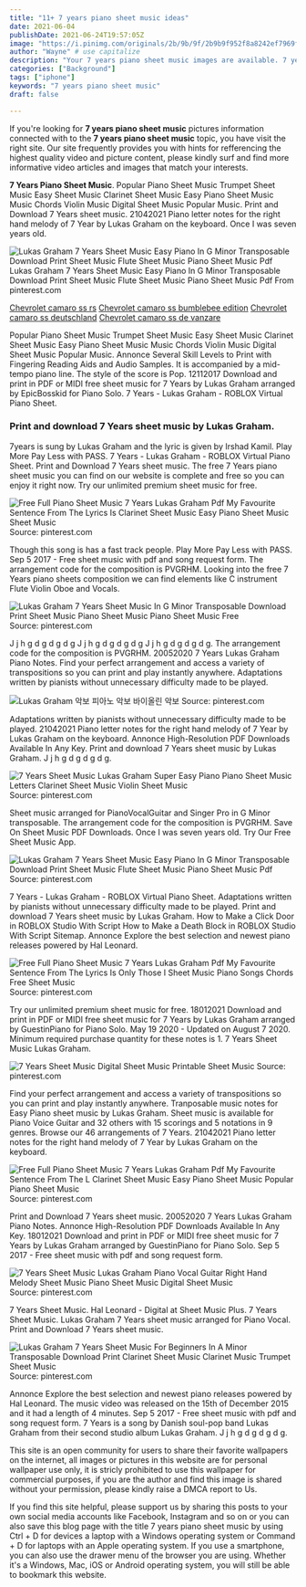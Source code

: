 ```yaml
---
title: "11+ 7 years piano sheet music ideas"
date: 2021-06-04
publishDate: 2021-06-24T19:57:05Z
image: "https://i.pinimg.com/originals/2b/9b/9f/2b9b9f952f8a8242ef7969f02722ac03.jpg"
author: "Wayne" # use capitalize
description: "Your 7 years piano sheet music images are available. 7 years piano sheet music are a topic that is being searched for and liked by netizens now. You can Download the 7 years piano sheet music files here. Find and Download all free photos."
categories: ["Background"]
tags: ["iphone"]
keywords: "7 years piano sheet music"
draft: false

---
```


If you're looking for **7 years piano sheet music** pictures information connected with to the **7 years piano sheet music** topic, you have visit the right  site.  Our site frequently  provides you with  hints  for refferencing  the highest  quality video and picture  content, please kindly surf and find more informative video articles and images  that match your interests.

**7 Years Piano Sheet Music**. Popular Piano Sheet Music Trumpet Sheet Music Easy Sheet Music Clarinet Sheet Music Easy Piano Sheet Music Music Chords Violin Music Digital Sheet Music Popular Music. Print and Download 7 Years sheet music. 21042021 Piano letter notes for the right hand melody of 7 Year by Lukas Graham on the keyboard. Once I was seven years old.

![Lukas Graham 7 Years Sheet Music Easy Piano In G Minor Transposable Download Print Sheet Music Flute Sheet Music Piano Sheet Music Pdf](https://i.pinimg.com/originals/ea/3d/0d/ea3d0d290ff02d1cd60c6361f73ad2bd.gif "Lukas Graham 7 Years Sheet Music Easy Piano In G Minor Transposable Download Print Sheet Music Flute Sheet Music Piano Sheet Music Pdf")
Lukas Graham 7 Years Sheet Music Easy Piano In G Minor Transposable Download Print Sheet Music Flute Sheet Music Piano Sheet Music Pdf From pinterest.com

[Chevrolet camaro ss rs](/chevrolet-camaro-ss-rs/)
[Chevrolet camaro ss bumblebee edition](/chevrolet-camaro-ss-bumblebee-edition/)
[Chevrolet camaro ss deutschland](/chevrolet-camaro-ss-deutschland/)
[Chevrolet camaro ss de vanzare](/chevrolet-camaro-ss-de-vanzare/)

Popular Piano Sheet Music Trumpet Sheet Music Easy Sheet Music Clarinet Sheet Music Easy Piano Sheet Music Music Chords Violin Music Digital Sheet Music Popular Music. Annonce Several Skill Levels to Print with Fingering Reading Aids and Audio Samples. It is accompanied by a mid-tempo piano line. The style of the score is Pop. 12112017 Download and print in PDF or MIDI free sheet music for 7 Years by Lukas Graham arranged by EpicBosskid for Piano Solo. 7 Years - Lukas Graham - ROBLOX Virtual Piano Sheet.

### Print and download 7 Years sheet music by Lukas Graham.

7years is sung by Lukas Graham and the lyric is given by Irshad Kamil. Play More Pay Less with PASS. 7 Years - Lukas Graham - ROBLOX Virtual Piano Sheet. Print and Download 7 Years sheet music. The free 7 Years piano sheet music you can find on our website is complete and free so you can enjoy it right now. Try our unlimited premium sheet music for free.


![Free Full Piano Sheet Music 7 Years Lukas Graham Pdf My Favourite Sentence From The Lyrics Is Clarinet Sheet Music Easy Piano Sheet Music Sheet Music](https://i.pinimg.com/originals/b5/aa/ea/b5aaeaad7b95c49c08df40d8bf5c6af8.png "Free Full Piano Sheet Music 7 Years Lukas Graham Pdf My Favourite Sentence From The Lyrics Is Clarinet Sheet Music Easy Piano Sheet Music Sheet Music")
Source: pinterest.com

Though this song is has a fast track people. Play More Pay Less with PASS. Sep 5 2017 - Free sheet music with pdf and song request form. The arrangement code for the composition is PVGRHM. Looking into the free 7 Years piano sheets composition we can find elements like C instrument Flute Violin Oboe and Vocals.

![Lukas Graham 7 Years Sheet Music In G Minor Transposable Download Print Sheet Music Piano Sheet Music Piano Sheet Music Free](https://i.pinimg.com/originals/7e/d4/aa/7ed4aa42c6eb0f1da417038dd934c551.gif "Lukas Graham 7 Years Sheet Music In G Minor Transposable Download Print Sheet Music Piano Sheet Music Piano Sheet Music Free")
Source: pinterest.com

J j h g d g d g d g J j h g d g d g d g J j h g d g d g d g. The arrangement code for the composition is PVGRHM. 20052020 7 Years Lukas Graham Piano Notes. Find your perfect arrangement and access a variety of transpositions so you can print and play instantly anywhere. Adaptations written by pianists without unnecessary difficulty made to be played.

![Lukas Graham 악보 피아노 악보 바이올린 악보](https://i.pinimg.com/originals/92/c5/31/92c531ae780d3def2e7589429c5eec94.png "Lukas Graham 악보 피아노 악보 바이올린 악보")
Source: pinterest.com

Adaptations written by pianists without unnecessary difficulty made to be played. 21042021 Piano letter notes for the right hand melody of 7 Year by Lukas Graham on the keyboard. Annonce High-Resolution PDF Downloads Available In Any Key. Print and download 7 Years sheet music by Lukas Graham. J j h g d g d g d g.

![7 Years Sheet Music Lukas Graham Super Easy Piano Piano Sheet Music Letters Clarinet Sheet Music Violin Sheet Music](https://i.pinimg.com/originals/60/a0/64/60a0642d33e44fb2c7ec6a2613d00222.png "7 Years Sheet Music Lukas Graham Super Easy Piano Piano Sheet Music Letters Clarinet Sheet Music Violin Sheet Music")
Source: pinterest.com

Sheet music arranged for PianoVocalGuitar and Singer Pro in G Minor transposable. The arrangement code for the composition is PVGRHM. Save On Sheet Music PDF Downloads. Once I was seven years old. Try Our Free Sheet Music App.

![Lukas Graham 7 Years Sheet Music Easy Piano In G Minor Transposable Download Print Sheet Music Flute Sheet Music Piano Sheet Music Pdf](https://i.pinimg.com/originals/ea/3d/0d/ea3d0d290ff02d1cd60c6361f73ad2bd.gif "Lukas Graham 7 Years Sheet Music Easy Piano In G Minor Transposable Download Print Sheet Music Flute Sheet Music Piano Sheet Music Pdf")
Source: pinterest.com

7 Years - Lukas Graham - ROBLOX Virtual Piano Sheet. Adaptations written by pianists without unnecessary difficulty made to be played. Print and download 7 Years sheet music by Lukas Graham. How to Make a Click Door in ROBLOX Studio With Script How to Make a Death Block in ROBLOX Studio With Script Sitemap. Annonce Explore the best selection and newest piano releases powered by Hal Leonard.

![Free Full Piano Sheet Music 7 Years Lukas Graham Pdf My Favourite Sentence From The Lyrics Is Only Those I Sheet Music Piano Songs Chords Free Sheet Music](https://i.pinimg.com/originals/8e/6d/c2/8e6dc2a0c46f7b6cda1da7ff5437a7f2.png "Free Full Piano Sheet Music 7 Years Lukas Graham Pdf My Favourite Sentence From The Lyrics Is Only Those I Sheet Music Piano Songs Chords Free Sheet Music")
Source: pinterest.com

Try our unlimited premium sheet music for free. 18012021 Download and print in PDF or MIDI free sheet music for 7 Years by Lukas Graham arranged by GuestinPiano for Piano Solo. May 19 2020 - Updated on August 7 2020. Minimum required purchase quantity for these notes is 1. 7 Years Sheet Music Lukas Graham.

![7 Years Sheet Music Digital Sheet Music Printable Sheet Music](https://i.pinimg.com/originals/f5/f9/41/f5f941c3df5ce42c9f1c009af2dd8efd.png "7 Years Sheet Music Digital Sheet Music Printable Sheet Music")
Source: pinterest.com

Find your perfect arrangement and access a variety of transpositions so you can print and play instantly anywhere. Tranposable music notes for Easy Piano sheet music by Lukas Graham. Sheet music is available for Piano Voice Guitar and 32 others with 15 scorings and 5 notations in 9 genres. Browse our 46 arrangements of 7 Years. 21042021 Piano letter notes for the right hand melody of 7 Year by Lukas Graham on the keyboard.

![Free Full Piano Sheet Music 7 Years Lukas Graham Pdf My Favourite Sentence From The L Clarinet Sheet Music Easy Piano Sheet Music Popular Piano Sheet Music](https://i.pinimg.com/564x/f3/45/c3/f345c3570ae80f0665669b2111009428.jpg "Free Full Piano Sheet Music 7 Years Lukas Graham Pdf My Favourite Sentence From The L Clarinet Sheet Music Easy Piano Sheet Music Popular Piano Sheet Music")
Source: pinterest.com

Print and Download 7 Years sheet music. 20052020 7 Years Lukas Graham Piano Notes. Annonce High-Resolution PDF Downloads Available In Any Key. 18012021 Download and print in PDF or MIDI free sheet music for 7 Years by Lukas Graham arranged by GuestinPiano for Piano Solo. Sep 5 2017 - Free sheet music with pdf and song request form.

![7 Years Sheet Music Lukas Graham Piano Vocal Guitar Right Hand Melody Sheet Music Piano Sheet Music Digital Sheet Music](https://i.pinimg.com/originals/7a/67/7f/7a677fcd12b8b90837db1e59feb80347.png "7 Years Sheet Music Lukas Graham Piano Vocal Guitar Right Hand Melody Sheet Music Piano Sheet Music Digital Sheet Music")
Source: pinterest.com

7 Years Sheet Music. Hal Leonard - Digital at Sheet Music Plus. 7 Years Sheet Music. Lukas Graham 7 Years sheet music arranged for Piano Vocal. Print and Download 7 Years sheet music.

![Lukas Graham 7 Years Sheet Music For Beginners In A Minor Transposable Download Print Clarinet Sheet Music Clarinet Music Trumpet Sheet Music](https://i.pinimg.com/originals/2b/9b/9f/2b9b9f952f8a8242ef7969f02722ac03.jpg "Lukas Graham 7 Years Sheet Music For Beginners In A Minor Transposable Download Print Clarinet Sheet Music Clarinet Music Trumpet Sheet Music")
Source: pinterest.com

Annonce Explore the best selection and newest piano releases powered by Hal Leonard. The music video was released on the 15th of December 2015 and it had a length of 4 minutes. Sep 5 2017 - Free sheet music with pdf and song request form. 7 Years is a song by Danish soul-pop band Lukas Graham from their second studio album Lukas Graham. J j h g d g d g d g.

This site is an open community for users to share their favorite wallpapers on the internet, all images or pictures in this website are for personal wallpaper use only, it is stricly prohibited to use this wallpaper for commercial purposes, if you are the author and find this image is shared without your permission, please kindly raise a DMCA report to Us.

If you find this site helpful, please support us by sharing this posts to your own social media accounts like Facebook, Instagram and so on or you can also save this blog page with the title 7 years piano sheet music by using Ctrl + D for devices a laptop with a Windows operating system or Command + D for laptops with an Apple operating system. If you use a smartphone, you can also use the drawer menu of the browser you are using. Whether it's a Windows, Mac, iOS or Android operating system, you will still be able to bookmark this website.
